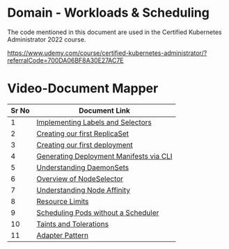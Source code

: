 # Domain - Workloads & Scheduling

The code mentioned in this document are used in the Certified Kubernetes Administrator 2022 course.

https://www.udemy.com/course/certified-kubernetes-administrator/?referralCode=700DA06BF8A30E27AC7E


# Video-Document Mapper

| Sr No | Document Link |
| ------ | ------ |
| 1 | [Implementing Labels and Selectors][PlDa] |
| 2 | [Creating our first ReplicaSet][PlDb] |
| 3 | [Creating our first deployment][PlDc]
| 4 | [Generating Deployment Manifests via CLI][PlDd] |
| 5 | [Understanding DaemonSets][PlDe] |
| 6 | [Overview of NodeSelector][PlDf] |
| 7 | [Understanding Node Affinity][PlDg] |
| 8 | [Resource Limits][PlDi] |
| 9 | [Scheduling Pods without a Scheduler][PlDj] |
| 10 | [Taints and Tolerations][PlDk] |
| 11 | [Adapter Pattern][PlDl] |


[PlDa]: <./labels.yaml>
[PlDb]: <./replicaset.yaml>
[PlDc]: <./deployment.yaml>
[PlDd]: <./manifest-cli.md>
[PlDe]: <./daemonset.yaml>
[PlDf]: <./nodeSelector.yaml>
[PlDg]: <./node-affinity-combined.md>
[PlDh]: <./podaffinity-required.yaml>
[PlDi]: <./requests-limits.yaml>
[PlDj]: <./pod-without-scheduler.md>
[PlDk]: <./taints-tolerations.md>
[PlDl]: <./adapter.yaml>
